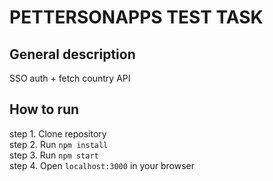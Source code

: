 # PETTERSONAPPS TEST TASK

## General description

SSO auth + fetch country API

## How to run 
step 1. Clone repository \
step 2. Run `npm install` \
step 3. Run `npm start` \
step 4. Open `localhost:3000` in your browser



